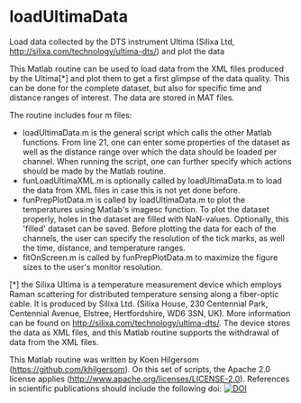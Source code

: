 # loadUltimaData
Load data collected by the DTS instrument Ultima (Silixa Ltd, http://silixa.com/technology/ultima-dts/) and plot the data

This Matlab routine can be used to load data from the XML files produced by the Ultima[*] and plot them to get a first glimpse of the data quality. This can be done for the complete dataset, but also for specific time and distance ranges of interest. The data are stored in MAT files.

The routine includes four m files:
- loadUltimaData.m is the general script which calls the other Matlab functions. From line 21, one can enter some properties of the dataset as well as the distance range over which the data should be loaded per channel. When running the script, one can further specify which actions should be made by the Matlab routine.
- funLoadUltimaXML.m is optionally called by loadUltimaData.m to load the data from XML files in case this is not yet done before.
- funPrepPlotData.m is called by loadUltimaData.m to plot the temperatures using Matlab's imagesc function. To plot the dataset properly, holes in the dataset are filled with NaN-values. Optionally, this 'filled' dataset can be saved. Before plotting the data for each of the channels, the user can specify the resolution of the tick marks, as well the time, distance, and temperature ranges.
- fitOnScreen.m is called by funPrepPlotData.m to maximize the figure sizes to the user's monitor resolution.
 

[*] the Silixa Ultima is a temperature measurement device which employs Raman scattering for distributed temperature sensing along a fiber-optic cable. It is produced by Silixa Ltd. (Silixa House, 230 Centennial Park, Centennial Avenue, Elstree, Hertfordshire, WD6 3SN, UK). More information can be found on http://silixa.com/technology/ultima-dts/. The device stores the data as XML files, and this Matlab routine supports the withdrawal of data from the XML files.


This Matlab routine was written by Koen Hilgersom (https://github.com/khilgersom). On this set of scripts, the Apache 2.0 license applies (http://www.apache.org/licenses/LICENSE-2.0). References in scientific publications should include the following doi: 
[![DOI](https://zenodo.org/badge/19422/khilgersom/loadUltimaData.svg)](https://zenodo.org/badge/latestdoi/19422/khilgersom/loadUltimaData)


